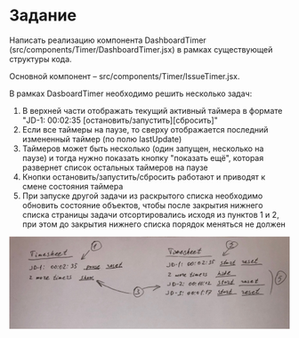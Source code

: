 # Задание

Написать реализацию компонента DashboardTimer (src/components/Timer/DashboardTimer.jsx) в рамках существующей структуры кода.

Основной компонент – src/components/Timer/IssueTimer.jsx.

В рамках DasboardTimer необходимо решить несколько задач:

1. В верхней части отображать текущий активный таймера в формате "JD-1: 00:02:35 [остановить/запустить][сбросить]"
2. Если все таймеры на паузе, то сверху отображается последний измененный таймер (по полю lastUpdate)
3. Таймеров может быть несколько (один запущен, несколько на паузе) и тогда нужно показать кнопку "показать ещё", которая развернет список остальных таймеров на паузе
4. Кнопки остановить/запустить/сбросить работают и приводят к смене состояния таймера
5. При запуске другой задачи из раскрытого списка необходимо обновить состояние объектов, чтобы после закрытия нижнего списка страницы задачи отсортировались исходя из пунктов 1 и 2, при этом до закрытия нижнего списка порядок меняться не должен

![Пояснение](./1.jpg)
